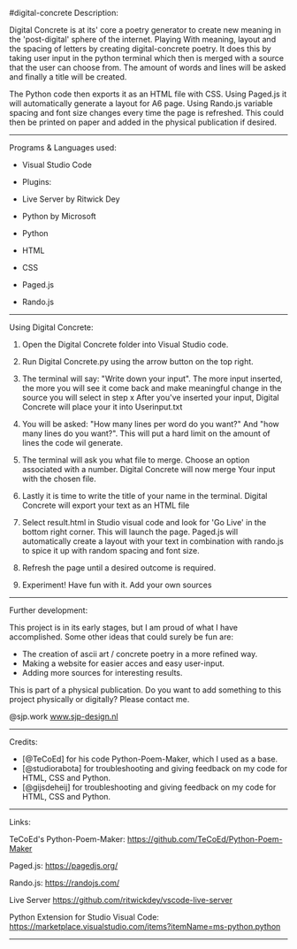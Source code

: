 #digital-concrete
Description:

Digital Concrete is at its' core a poetry generator to create 
new meaning in the 'post-digital' sphere of the internet. 
Playing With meaning, layout and the spacing of letters by 
creating digital-concrete poetry.  It does this by taking user 
input in the python terminal which then is merged with a source 
that the user can choose from. The amount of words and lines 
will be asked and finally a title will be created.


The Python code then exports it as an HTML file with CSS. 
Using Paged.js it will automatically generate a layout for 
A6 page. Using Rando.js variable spacing and font size changes
every time the page is refreshed. This could then be printed on
paper and added in the physical publication if desired.

-----------------------------------------------------------------------------------------------------------------------------------

Programs & Languages used:

- Visual Studio Code
 - Plugins: 
  - Live Server by Ritwick Dey 
  - Python by Microsoft


- Python
- HTML
- CSS

- Paged.js
- Rando.js

-----------------------------------------------------------------------------------------------------------------------------------

Using Digital Concrete:


1. Open the Digital Concrete folder into Visual Studio code.

2. Run Digital Concrete.py using the arrow button on the top right.

3. The terminal will say: "Write down your input". The more input 
   inserted, the more you will see it come back and make meaningful
   change in the source you will select in step x  After you've inserted 
   your input, Digital Concrete will place your it into Userinput.txt

4. You will be asked: "How many lines per word do you want?"
   And "how many lines do you want?". This will put a hard limit
   on the amount of lines the code wil generate.

5. The terminal will ask you what file to merge. Choose an option
   associated with a number. Digital Concrete will now merge
   Your input with the chosen file.
   
6. Lastly it is time to write the title of your name in the terminal.
   Digital Concrete will export your text as an HTML file

7. Select result.html in Studio visual code and look for 'Go Live'
   in the bottom right corner. This will launch the page. Paged.js
   will automatically create a layout with your text in combination 
   with rando.js to spice it up with random spacing and font size.

8. Refresh the page until a desired outcome is required.

9. Experiment! Have fun with it. Add your own sources
   

-----------------------------------------------------------------------------------------------------------------------------------

Further development:

This project is in its early stages, but I am proud of what I have accomplished.
Some other ideas that could surely be fun are:

- The creation of ascii art / concrete poetry in a more refined way.
- Making a website for easier acces and easy user-input.
- Adding more sources for interesting results.

This is part of a physical publication. Do you want to add something to this project
physically or digitally? Please contact me.

@sjp.work
www.sjp-design.nl

-----------------------------------------------------------------------------------------------------------------------------------

Credits:

- [@TeCoEd] for his code Python-Poem-Maker, which I used as a base.
- [@studiorabota] for troubleshooting and giving feedback on my code for HTML, CSS and Python.
- [@gijsdeheij] for troubleshooting and giving feedback on my code for HTML, CSS and Python.

-----------------------------------------------------------------------------------------------------------------------------------

Links:

TeCoEd's Python-Poem-Maker: 
https://github.com/TeCoEd/Python-Poem-Maker

Paged.js: 
https://pagedjs.org/

Rando.js: 
https://randojs.com/

Live Server
https://github.com/ritwickdey/vscode-live-server

Python Extension for Studio Visual Code:
https://marketplace.visualstudio.com/items?itemName=ms-python.python

-----------------------------------------------------------------------------------------------------------------------------------
